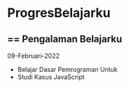 # ProgresBelajarku
==
Pengalaman Belajarku
--
09-Februari-2022
- Belajar Dasar Pemrograman Untuk
- Studi Kasus JavaScript
